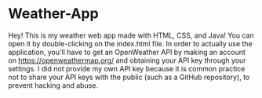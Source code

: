 # Weather-App
 
Hey! This is my weather web app made with HTML, CSS, and Java! You can open it by double-clicking on the index.html file. In order to actually use the application, you'll have to get an OpenWeather API by making an account on https://openweathermap.org/ and obtaining your API key through your settings. I did not provide my own API key because it is common practice not to share your API keys with the public (such as a GitHub repository), to prevent hacking and abuse.
